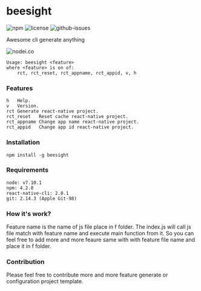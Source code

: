 # beesight

![npm](https://img.shields.io/npm/v/beesight.svg) ![license](https://img.shields.io/npm/l/beesight.svg) ![github-issues](https://img.shields.io/github/issues/beesightsoft/beesight.svg)

Awesome cli generate anything

![nodei.co](https://nodei.co/npm/beesight.png?downloads=true&downloadRank=true&stars=true)


```
Usage: beesight <feature>
where <feature> is on of:
	rct, rct_reset, rct_appname, rct_appid, v, h

```

### Features

```
h   Help.
v   Version.
rct Generate react-native project.
rct_reset   Reset cache react-native project.
rct_appname Change app name react-native project.
rct_appid   Change app id react-native project.
```

### Installation
`npm install -g beesight`

### Requirements
```
node: v7.10.1
npm: 4.2.0
react-native-cli: 2.0.1
git: 2.14.3 (Apple Git-98)
```

### How it's work?

Feature name is the name of js file place in f folder. The index.js will call js file match with feature name and execute main function from it. So you can feel free to add more and more feaure same with with feature file name and place it in f folder.

### Contribution

Please feel free to contribute more and more feature generate or configuration project template.